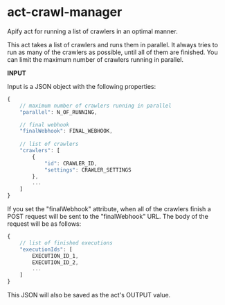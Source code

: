 # act-crawl-manager
Apify act for running a list of crawlers in an optimal manner.

This act takes a list of crawlers and runs them in parallel. It always tries to run as many of the crawlers as possible, until all of them are finished. You can limit the maximum number of crawlers running in parallel.

**INPUT**

Input is a JSON object with the following properties:

```javascript
{
    // maximum number of crawlers running in parallel
    "parallel": N_OF_RUNNING,

    // final webhook
    "finalWebhook": FINAL_WEBHOOK,
    
    // list of crawlers
    "crawlers": [
        {
            "id": CRAWLER_ID,
            "settings": CRAWLER_SETTINGS
        },
        ...
    ]
}
```

If you set the "finalWebhook" attribute, when all of the crawlers finish a POST request will be sent to the "finalWebhook" URL. The body of the request will be as follows:

```javascript
{  
    // list of finished executions
    "executionIds": [
        EXECUTION_ID_1,
        EXECUTION_ID_2,
        ...
    ]
}
```

This JSON will also be saved as the act's OUTPUT value.
